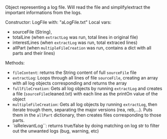 Object representing a log file. Will read the file and simplify/extract the important informations from the logs.

Constructor: LogFile with: "aLogFile.txt"
Local vars: 
- sourceFile (String), 
- totalLine (when `extractLog` was run, total lines in original file)
- interestLines (when `extractLog` was run, total extraced lines)
- allPart (when `multipleFileCreation` was run, contains a dict with all parts and their lines)

Methods:
- `fileContent`: returns the String content of full `sourceFile` file
- `extractLog`: Loops through all lines of file `sourceFile`, creating an array with all log objects corresponding and returns the array
- `fullFileCreation`: Gets all log objects by running `extractLog` and creates a file (`sourceFile`cleaned.txt) with each line as the printOn value of the object
- `multipleFileCreation`: Gets all log objects by running `extractLog`, then iterate trough them, separating the major versions (rea, reb,...). Puts them in the `allPart` dictionary, then creates files corresponding to those parts.
- `isRelevantLog``: returns true/false by doing matching on log str to filter out the unwanted logs (bug, warning, etc)